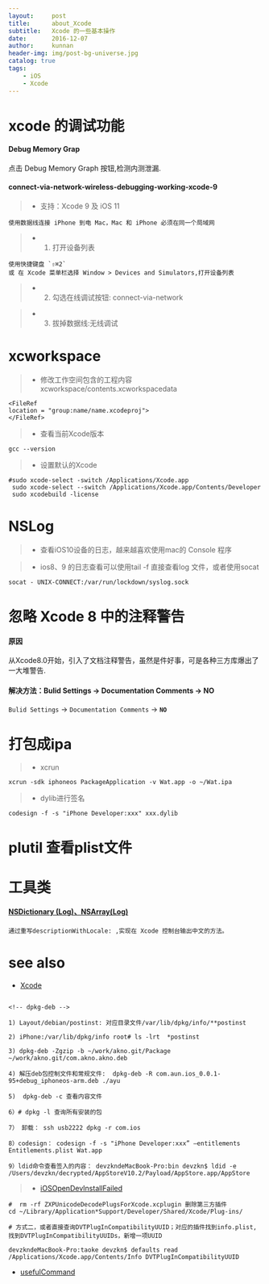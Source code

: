 ```yaml
---
layout:     post
title:      about_Xcode
subtitle:   Xcode 的一些基本操作
date:       2016-12-07
author:     kunnan
header-img: img/post-bg-universe.jpg
catalog: true
tags:
    - iOS
    - Xcode
---
```



# xcode 的调试功能

####  Debug Memory Grap

点击 Debug Memory Graph 按钮,检测内测泄漏.


#### connect-via-network-wireless-debugging-working-xcode-9

>* 支持：Xcode 9 及 iOS 11

```
使用数据线连接 iPhone 到电 Mac，Mac 和 iPhone 必须在同一个局域网
```

>* 1. 打开设备列表

```
使用快捷键盘 `⇧⌘2`
或 在 Xcode 菜单栏选择 Window > Devices and Simulators,打开设备列表

```

>* 2. 勾选在线调试按钮: connect-via-network

>*  3. 拔掉数据线:无线调试


# xcworkspace

>* 修改工作空间包含的工程内容 xcworkspace/contents.xcworkspacedata

```
<FileRef
location = "group:name/name.xcodeproj">
</FileRef>
```

>* 查看当前Xcode版本

```
gcc --version
```

>* 设置默认的Xcode 

```
#sudo xcode-select -switch /Applications/Xcode.app
 sudo xcode-select --switch /Applications/Xcode.app/Contents/Developer
 sudo xcodebuild -license

```

# NSLog

>* 查看iOS10设备的日志，越来越喜欢使用mac的 Console 程序

>* ios8、9 的日志查看可以使用tail -f 直接查看log 文件，或者使用socat

```
socat - UNIX-CONNECT:/var/run/lockdown/syslog.sock
```


# 忽略 Xcode 8 中的注释警告

#### 原因

从Xcode8.0开始，引入了文档注释警告，虽然是件好事，可是各种三方库爆出了一大堆警告.

#### 解决方法：Bulid Settings -> Documentation Comments -> NO

`Bulid Settings` -> `Documentation Comments` -> **`NO`**


# 打包成ipa

>* xcrun

```
xcrun -sdk iphoneos PackageApplication -v Wat.app -o ~/Wat.ipa
```

>* dylib进行签名

```
codesign -f -s "iPhone Developer:xxx" xxx.dylib
```

# plutil 查看plist文件


# 工具类

#### [NSDictionary (Log)、NSArray(Log)](https://github.com/zhangkn/IOSStudy/blob/master/HWeibo/Foundation%2BLog.m)
```
通过重写descriptionWithLocale: ,实现在 Xcode 控制台输出中文的方法。
```
# see also

- [Xcode](https://zhangkn.github.io/2018/01/Xcode/)

```

<!-- dpkg-deb -->

1) Layout/debian/postinst: 对应目录文件/var/lib/dpkg/info/**postinst

2) iPhone:/var/lib/dpkg/info root# ls -lrt  *postinst

3) dpkg-deb -Zgzip -b ~/work/akno.git/Package ~/work/akno.git/com.akno.akno.deb

4) 解压deb包控制文件和常规文件:  dpkg-deb -R com.aun.ios_0.0.1-95+debug_iphoneos-arm.deb ./ayu

5)  dpkg-deb -c 查看内容文件

6）# dpkg -l 查询所有安装的包

7） 卸载： ssh usb2222 dpkg -r com.ios 

8）codesign： codesign -f -s "iPhone Developer:xxx” —entitlements Entitlements.plist Wat.app

9）ldid命令查看签入的内容： devzkndeMacBook-Pro:bin devzkn$ ldid -e /Users/devzkn/decrypted/AppStoreV10.2/Payload/AppStore.app/AppStore 
```

>* [iOSOpenDevInstallFailed](https://zhangkn.github.io/2018/01/iOSOpenDevInstallFailed/)

```
#  rm -rf ZXPUnicodeDecodePlugsForXcode.xcplugin 删除第三方插件
cd ~/Library/Application*Support/Developer/Shared/Xcode/Plug-ins/

# 方式二，或者直接查询DVTPlugInCompatibilityUUID；对应的插件找到info.plist,
找到DVTPlugInCompatibilityUUIDs，新增一项UUID

devzkndeMacBook-Pro:taoke devzkn$ defaults read /Applications/Xcode.app/Contents/Info DVTPlugInCompatibilityUUID
```

- [usefulCommand](https://zhangkn.github.io/2017/12/usefulCommand/)


